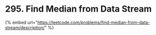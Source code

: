 # 295. Find Median from Data Stream

{% embed url="https://leetcode.com/problems/find-median-from-data-stream/description/" %}


